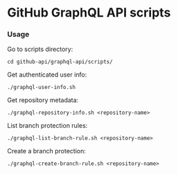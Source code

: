 # GitHub GraphQL API scripts

### Usage

Go to scripts directory:
```shell
cd github-api/graphql-api/scripts/
```

Get authenticated user info:
```shell
./graphql-user-info.sh
```

Get repository metadata:
```shell
./graphql-repository-info.sh <repository-name>
```

List branch protection rules:
```shell
./graphql-list-branch-rule.sh <repository-name>
```

Create a branch protection:
```shell
./graphql-create-branch-rule.sh <repository-name>
```
